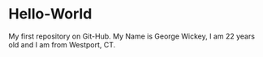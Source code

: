 Hello-World
===========

My first repository on Git-Hub.
My Name is George Wickey, I am 22 years old and I am from Westport, CT. 
